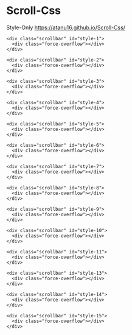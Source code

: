 # Scroll-Css
Style-Only
https://atanu16.github.io/Scroll-Css/

<div id="wrapper">
    <div class="scrollbar" id="style-default">
      <div class="force-overflow"></div>
    </div>

    <div class="scrollbar" id="style-1">
      <div class="force-overflow"></div>
    </div>

    <div class="scrollbar" id="style-2">
      <div class="force-overflow"></div>
    </div>

    <div class="scrollbar" id="style-3">
      <div class="force-overflow"></div>
    </div>

    <div class="scrollbar" id="style-4">
      <div class="force-overflow"></div>
    </div>

    <div class="scrollbar" id="style-5">
      <div class="force-overflow"></div>
    </div>

    <div class="scrollbar" id="style-6">
      <div class="force-overflow"></div>
    </div>

    <div class="scrollbar" id="style-7">
      <div class="force-overflow"></div>
    </div>

    <div class="scrollbar" id="style-8">
      <div class="force-overflow"></div>
    </div>

    <div class="scrollbar" id="style-9">
      <div class="force-overflow"></div>
    </div>

    <div class="scrollbar" id="style-10">
      <div class="force-overflow"></div>
    </div>

    <div class="scrollbar" id="style-11">
      <div class="force-overflow"></div>
    </div>

    <div class="scrollbar" id="style-13">
      <div class="force-overflow"></div>
    </div>

    <div class="scrollbar" id="style-14">
      <div class="force-overflow"></div>
    </div>

    <div class="scrollbar" id="style-15">
      <div class="force-overflow"></div>
    </div>

